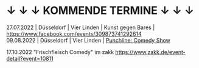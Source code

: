 # ↓ ↓ ↓ KOMMENDE TERMINE ↓ ↓ ↓
27.07.2022 | Düsseldorf | Vier Linden | Kunst gegen Bares | https://www.facebook.com/events/309873741292614                             
09.08.2022 | Düsseldorf | Vier Linden | [Punchline: Comedy Show](https://www.facebook.com/events/521856709491977)                       


17.10.2022 "Frischfleisch Comedy" im zakk https://www.zakk.de/event-detail?event=10811
